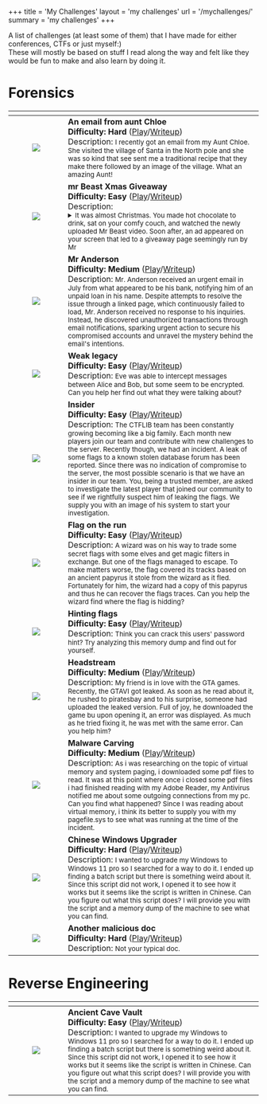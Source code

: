 +++
title = 'My Challenges'
layout = 'my challenges'
url = '/mychallenges/'
summary = 'my challenges'
+++

A list of challenges (at least some of them) that I have made for either conferences, CTFs or just myself:)  
These will mostly be based on stuff I read along the way and felt like they would be fun to make and also learn by doing it.  

# Forensics 
<table>
    <thead>
        <tr>
            <th></th>
            <th></th>
        </tr>
    </thead>
    <tbody>
        <tr>
            <td>
                <figure class="align-center ">
                    <img loading="lazy" src="/posts/myctfs/ntuahack1.png" /> 
                </figure>
            </td>
            <td>
                <strong>An email from aunt Chloe<br>Difficulty: Hard</strong> (<a href="https://github.com/connar/myctfs/blob/main/ntuahack/AuntChloe.rar">Play</a>/<a href="https://connar.github.io/ctfwriteups/anemailfromauntchloe/">Writeup</a>) <br> Description: <small>I recently got an email from my Aunt Chloe. She visited the village of Santa in the North pole and she was so kind that see sent me a traditional recipe that they make there followed by an image of the village. What an amazing Aunt!</small>
            </td> 
        </tr>
        <tr>
            <td>
                <figure class="align-center ">
                    <img loading="lazy" src="/posts/myctfs/ntuahack1.png" /> 
                </figure>
            </td>
            <td>
                <strong>mr Beast Xmas Giveaway<br>Difficulty: Easy</strong> (<a href="https://github.com/connar/myctfs/blob/main/ntuahack/xmas_incident.zip">Play</a>/<a href="https://connar.github.io/ctfwriteups/xmasgiveaway/">Writeup</a>) <br>
                Description: 
                <small>
                    <details>
                        <summary>
                            It was almost Christmas. You made hot chocolate to drink, sat on your comfy couch, and watched the newly uploaded Mr Beast video. Soon after, an ad appeared on your screen that led to a giveaway page seemingly run by Mr
                        </summary> Beast, offering a huge Christmas prize for a few lucky winners. Filled with excitement after the video, you subscribed to the giveaway page and waited. And waited. Christmas went by, but nothing happened. Shortly afterward, you discovered an article about a phishing website, the same one you subscribed to. Confused as you read through the article, you decided to investigate the website yourself and captured its traffic. What can you find?
                    </details>
             </small>
            </td> 
        </tr>
        <tr>
            <td>
                <figure class="align-center ">
                    <img loading="lazy" src="/posts/myctfs/ecscgr2024.png" /> 
                </figure>
            </td>
            <td>
                <strong>Mr Anderson<br>Difficulty: Medium</strong> (<a href="https://github.com/connar/myctfs/blob/main/ecsc_gr_2024/networkTraffic.zip">Play</a>/<a href="https://connar.github.io/ctfwriteups/mranderson/">Writeup</a>) <br> Description: <small>Mr. Anderson received an urgent email in July from what appeared to be his bank, notifying him of an unpaid loan in his name. Despite attempts to resolve the issue through a linked page, which continuously failed to load, Mr. Anderson received no response to his inquiries. Instead, he discovered unauthorized transactions through email notifications, sparking urgent action to secure his compromised accounts and unravel the mystery behind the email's intentions.</small>
            </td> 
        </tr>
        <tr>
            <td>
                <figure class="align-center ">
                    <img loading="lazy" src="/posts/myctfs/ctflib.png" /> 
                </figure>
            </td>
            <td>
                <strong>Weak legacy<br>Difficulty: Easy</strong> (<a href="https://github.com/connar/myctfs/blob/main/ctflib/EeriePresence.pcap">Play</a>/<a href="https://connar.github.io/ctfwriteups/weaklegacy/">Writeup</a>) <br> Description: <small>Eve was able to intercept messages between Alice and Bob, but some seem to be encrypted. Can you help her find out what they were talking about?</small>
            </td> 
        </tr>
        <tr>
            <td>
                <figure class="align-center ">
                    <img loading="lazy" src="/posts/myctfs/ctflib.png" /> 
                </figure>
            </td>
            <td>
                <strong>Insider<br>Difficulty: Easy</strong> (<a href="https://drive.google.com/file/d/1hAAdlGx_LAT9MSFeQDOgU-fOErl3W2Ua/view?usp=share_link">Play</a>/<a href="https://connar.github.io/ctfwriteups/insider/">Writeup</a>) <br> Description: <small>The CTFLIB team has been constantly growing becoming like a big family. Each month new players join our team and contribute with new challenges to the server. Recently though, we had an incident. A leak of some flags to a known stolen database forum has been reported. Since there was no indication of compromise to the server, the most possible scenario is that we have an insider in our team. You, being a trusted member, are asked to investigate the latest player that joined our community to see if we rightfully suspect him of leaking the flags. We supply you with an image of his system to start your investigation.</small>
            </td> 
        </tr>
        <tr>
            <td>
                <figure class="align-center ">
                    <img loading="lazy" src="/posts/myctfs/ctflib.png" /> 
                </figure>
            </td>
            <td>
                <strong>Flag on the run<br>Difficulty: Easy</strong> (<a href="https://github.com/connar/myctfs/blob/main/ctflib/Traffic.zip">Play</a>/<a href="https://connar.github.io/ctfwriteups/flagontherun/">Writeup</a>) <br> Description: <small>A wizard was on his way to trade some secret flags with some elves and get magic filters in exchange. But one of the flags managed to escape. To make matters worse, the flag covered its tracks based on an ancient papyrus it stole from the wizard as it fled. Fortunately for him, the wizard had a copy of this papyrus and thus he can recover the flags traces. Can you help the wizard find where the flag is hidding?</small>
            </td> 
        </tr>
        <tr>
            <td>
                <figure class="align-center ">
                    <img loading="lazy" src="/posts/myctfs/ctflib.png" /> 
                </figure>
            </td>
            <td>
                <strong>Hinting flags<br>Difficulty: Easy</strong> (<a href="https://drive.google.com/file/d/1uAquuZboHTSFGVwsAxTyU_-Wk2S91sCL/view?usp=drive_link">Play</a>/<a href="https://connar.github.io/ctfwriteups/hintingflags/">Writeup</a>) <br> Description: <small>Think you can crack this users' password hint? Try analyzing this memory dump and find out for yourself.</small>
            </td> 
        </tr>
        <tr>
            <td>
                <figure class="align-center ">
                    <img loading="lazy" src="/posts/myctfs/ctflib.png" /> 
                </figure>
            </td>
            <td>
                <strong>Headstream<br>Difficulty: Medium</strong> (<a href="https://github.com/connar/myctfs/blob/main/ctflib/Game.rar">Play</a>/<a href="https://connar.github.io/ctfwriteups/headstream/">Writeup</a>) <br> Description: <small>My friend is in love with the GTA games. Recently, the GTAVI got leaked. As soon as he read about it, he rushed to piratesbay and to his surprise, someone had uploaded the leaked version. Full of joy, he downloaded the game bu upon opening it, an error was displayed. As much as he tried fixing it, he was met with the same error. Can you help him?</small>
            </td> 
        </tr>
        <tr>
            <td>
                <figure class="align-center ">
                    <img loading="lazy" src="/posts/myctfs/ctflib.png" /> 
                </figure>
            </td>
            <td>
                <strong>Malware Carving<br>Difficulty: Medium</strong> (<a href="https://drive.google.com/file/d/1Cj9gb3F_ijnlWo1hhZXrLJz2BC2gKk9d/view?usp=drive_link">Play</a>/<a href="https://connar.github.io/ctfwriteups/malwarecarving/">Writeup</a>) <br> Description: <small>As i was researching on the topic of virtual memory and system paging, i downloaded some pdf files to read. It was at this point where once i closed some pdf files i had finished reading with my Adobe Reader, my Antivirus notified me about some outgoing connections from my pc. Can you find what happened? Since I was reading about virtual memory, i think its better to supply you with my pagefile.sys to see what was running at the time of the incident.</small>
            </td> 
        </tr>
        <tr>
            <td>
                <figure class="align-center ">
                    <img loading="lazy" src="/posts/myctfs/ctflib.png" /> 
                </figure>
            </td>
            <td>
                <strong>Chinese Windows Upgrader<br>Difficulty: Hard</strong> (<a href="https://drive.google.com/file/d/1KZh1qeoJa0LHcP0STgoTRSqRHhuFgSeq/view?usp=drive_link">Play</a>/<a href="https://connar.github.io/ctfwriteups/chinesewindowsupgrader/">Writeup</a>) <br> Description: <small>I wanted to upgrade my Windows to Windows 11 pro so I searched for a way to do it. I ended up finding a batch script but there is something weird about it. Since this script did not work, I opened it to see how it works but it seems like the script is written in Chinese. Can you figure out what this script does? I will provide you with the script and a memory dump of the machine to see what you can find.</small>
            </td> 
        </tr>
        <tr>
            <td>
                <figure class="align-center ">
                    <img loading="lazy" src="/posts/myctfs/ctflib.png" /> 
                </figure>
            </td>
            <td>
                <strong>Another malicious doc<br>Difficulty: Hard</strong> (<a href="https://github.com/connar/myctfs/blob/main/ctflib/important.zip">Play</a>/<a href="https://connar.github.io/ctfwriteups/anothermaliciousdoc/">Writeup</a>) <br> Description: <small>Not your typical doc.</small>
            </td> 
        </tr>
    </tbody>
</table>

# Reverse Engineering
<table>
    <thead>
        <tr>
            <th></th>
            <th></th>
        </tr>
    </thead>
    <tbody>
        <tr>
            <td>
                <figure class="align-center ">
                    <img loading="lazy" src="/posts/myctfs/panellinios-mathitikos-diagwnismos-kybernoasfaleias-dmdk-logo.png" />
                </figure>
            </td>
            <td>
                <strong>Ancient Cave Vault<br>Difficulty: Easy</strong> (<a href="https://github.com/connar/myctfs/blob/main/pmdk/AncientCaveVault.zip">Play</a>/<a href="https://connar.github.io/ctfwriteups/ancientcavevault/">Writeup</a>) <br> Description: <small>I wanted to upgrade my Windows to Windows 11 pro so I searched for a way to do it. I ended up finding a batch script but there is something weird about it. Since this script did not work, I opened it to see how it works but it seems like the script is written in Chinese. Can you figure out what this script does? I will provide you with the script and a memory dump of the machine to see what you can find.</small>
            </td>
        </tr>
    </tbody>
</table> 